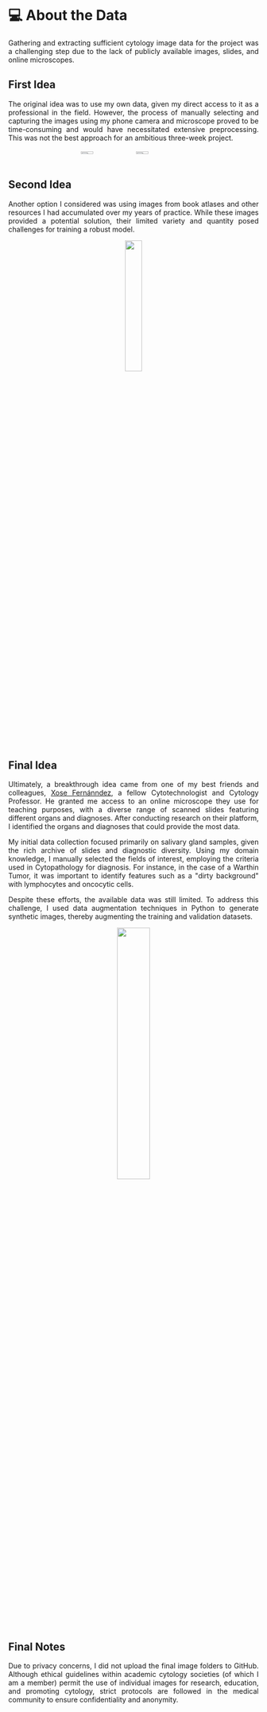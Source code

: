 <div style="text-align:justify">
<h1 id="about-the-data">💻 About the Data</h1>

<p>Gathering and extracting sufficient cytology image data for the project was a challenging step due to the lack of publicly available images, slides, and online microscopes.</p>

<h2 id="first-idea">First Idea</h2>

<p>The original idea was to use my own data, given my direct access to it as a professional in the field. However, the process of manually selecting and capturing the images using my phone camera and microscope proved to be time-consuming and would have necessitated extensive preprocessing. This was not the best approach for an ambitious three-week project.</p>

<div style="display: flex; justify-content: center;">
  <div style="width: 20%; padding: 1%;">
    <img src="https://imgtr.ee/images/2023/07/15/bb05317d3b2f007d0496feed3f64e146.jpeg" style="width: 50%;">
  </div>
  <div style="width: 20%; padding: 1%;">
    <img src="https://imgtr.ee/images/2023/07/15/27944d522ee57766cab7f761b43445ec.jpeg" style="width: 50%;">
  </div>
</div>


<h2 id="second-idea">Second Idea</h2>

<p>Another option I considered was using images from book atlases and other resources I had accumulated over my years of practice. While these images provided a potential solution, their limited variety and quantity posed challenges for training a robust model.</p>

<p align="center">
  <img src="https://imgtr.ee/images/2023/07/15/c135b4d7a3bb85f798846883f3729175.jpeg" width="26%">
</p>

<h2 id="final-idea">Final Idea</h2>

<p>Ultimately, a breakthrough idea came from one of my best friends and colleagues, <a href="https://www.linkedin.com/in/xose-fern%C3%A1ndez-5a8064a3?originalSubdomain=es">Xose Fernánndez</a>, a fellow Cytotechnologist and Cytology Professor. He granted me access to an online microscope they use for teaching purposes, with a diverse range of scanned slides featuring different organs and diagnoses. After conducting research on their platform, I identified the organs and diagnoses that could provide the most data.</p>

<p>My initial data collection focused primarily on salivary gland samples, given the rich archive of slides and diagnostic diversity. Using my domain knowledge, I manually selected the fields of interest, employing the criteria used in Cytopathology for diagnosis. For instance, in the case of a Warthin Tumor, it was important to identify features such as a "dirty background" with lymphocytes and oncocytic cells.</p>

<p>Despite these efforts, the available data was still limited. To address this challenge, I used data augmentation techniques in Python to generate synthetic images, thereby augmenting the training and validation datasets.</p>

<p align="center">
  <img src="https://imgtr.ee/images/2023/07/15/30eff73003bba45453f247e497ad7f50.png" width="36%">
</p>

<h2 id="final-notes">Final Notes</h2>

<p>Due to privacy concerns, I did not upload the final image folders to GitHub. Although ethical guidelines within academic cytology societies (of which I am a member) permit the use of individual images for research, education, and promoting cytology, strict protocols are followed in the medical community to ensure confidentiality and anonymity.</p>

</div>
